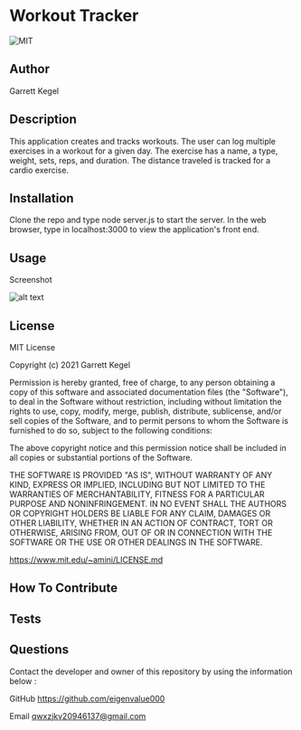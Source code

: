 
# Workout Tracker
![MIT](https://img.shields.io/badge/license-MIT-yellow)

## Author
Garrett Kegel

## Description
This application creates and tracks workouts. The user can log multiple exercises in a workout for a given day.
The exercise has a name, a type, weight, sets, reps, and duration. The distance traveled
is tracked for a cardio exercise.
  

  
## Installation
Clone the repo and type node server.js to start the server.
In the web browser, type in localhost:3000 to view the application's front end.


## Usage


Screenshot

![alt text](assets/images/screenshot.png)


## License
MIT License

Copyright (c) 2021 Garrett Kegel
    
Permission is hereby granted, free of charge, to any person obtaining a copy
of this software and associated documentation files (the "Software"), to deal
in the Software without restriction, including without limitation the rights
to use, copy, modify, merge, publish, distribute, sublicense, and/or sell
copies of the Software, and to permit persons to whom the Software is
furnished to do so, subject to the following conditions:
    
The above copyright notice and this permission notice shall be included in all
copies or substantial portions of the Software.
    
THE SOFTWARE IS PROVIDED "AS IS", WITHOUT WARRANTY OF ANY KIND, EXPRESS OR
IMPLIED, INCLUDING BUT NOT LIMITED TO THE WARRANTIES OF MERCHANTABILITY,
FITNESS FOR A PARTICULAR PURPOSE AND NONINFRINGEMENT. IN NO EVENT SHALL THE
AUTHORS OR COPYRIGHT HOLDERS BE LIABLE FOR ANY CLAIM, DAMAGES OR OTHER
LIABILITY, WHETHER IN AN ACTION OF CONTRACT, TORT OR OTHERWISE, ARISING FROM,
OUT OF OR IN CONNECTION WITH THE SOFTWARE OR THE USE OR OTHER DEALINGS IN THE
SOFTWARE.

https://www.mit.edu/~amini/LICENSE.md

## How To Contribute


## Tests


## Questions

Contact the developer and owner of this repository by using the information below : 

GitHub
https://github.com/eigenvalue000

Email
qwxzjkv20946137@gmail.com

